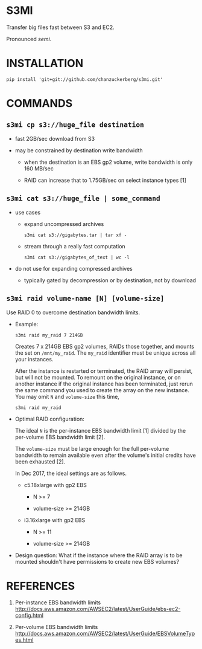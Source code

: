 # S3MI

Transfer big files fast between S3 and EC2.

Pronounced *semi*.


# INSTALLATION

`pip install 'git+git://github.com/chanzuckerberg/s3mi.git'`


# COMMANDS


## `s3mi cp s3://huge_file destination`

  - fast 2GB/sec download from S3

  - may be constrained by destination write bandwidth

    * when the destination is an EBS gp2 volume,
      write bandwidth is only 160 MB/sec

    * RAID can increase that to 1.75GB/sec
      on select instance types [1]


## `s3mi cat s3://huge_file | some_command`

  - use cases

    * expand uncompressed archives

        `s3mi cat s3://gigabytes.tar | tar xf -`

    * stream through a really fast computation

        `s3mi cat s3://gigabytes_of_text | wc -l`

  - do not use for expanding compressed archives

    * typically gated by decompression or
      by destination, not by download


## `s3mi raid volume-name [N] [volume-size]`

  Use RAID 0 to overcome destination bandwidth limits.

  * Example:

      `s3mi raid my_raid 7 214GB`

    Creates 7 x 214GB EBS gp2 volumes, RAIDs those together,
    and mounts the set on `/mnt/my_raid`.  The `my_raid` identifier
    must be unique across all your instances.

    After the instance is restarted or terminated, the RAID array
    will persist, but will not be mounted.  To remount on the
    original instance, or on another instance if the original
    instance has been terminated, just rerun the same command
    you used to create the array on the new instance.  You may
    omit `N` and `volume-size` this time,
	
      `s3mi raid my_raid`
      
  * Optimal RAID configuration:

    The ideal `N` is the per-instance EBS bandwidth limit [1]
    divided by the per-volume EBS bandwidth limit [2].

    The `volume-size` must be large enough for the full per-volume
    bandwidth to remain available even after the volume's
    initial credits have been exhausted [2].

    In Dec 2017, the ideal settings are as follows.

      * c5.18xlarge with gp2 EBS

        * N >= 7
	
        * volume-size >= 214GB

      * i3.16xlarge with gp2 EBS

        * N >= 11
	
        * volume-size >= 214GB
	
  * Design question:  What if the instance where the RAID array
    is to be mounted shouldn't have permissions to create new EBS
    volumes?


# REFERENCES

  1. Per-instance EBS bandwidth limits
  http://docs.aws.amazon.com/AWSEC2/latest/UserGuide/ebs-ec2-config.html

  2. Per-volume EBS bandwidth limits
  http://docs.aws.amazon.com/AWSEC2/latest/UserGuide/EBSVolumeTypes.html
